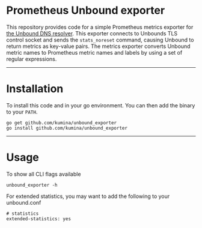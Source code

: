 # Prometheus Unbound exporter

This repository provides code for a simple Prometheus metrics exporter
for [the Unbound DNS resolver](https://unbound.net/). This exporter
connects to Unbounds TLS control socket and sends the `stats_noreset`
command, causing Unbound to return metrics as key-value pairs. The
metrics exporter converts Unbound metric names to Prometheus metric
names and labels by using a set of regular expressions.

- - - -

# Installation

To install this code and in your go environment. You can then add the binary to your `PATH`.

    go get github.com/kumina/unbound_exporter
    go install github.com/kumina/unbound_exporter

- - - -

# Usage

To show all CLI flags available

    unbound_exporter -h

For extended statistics, you may want to add the following to your unbound.conf

	# statistics
	extended-statistics: yes
